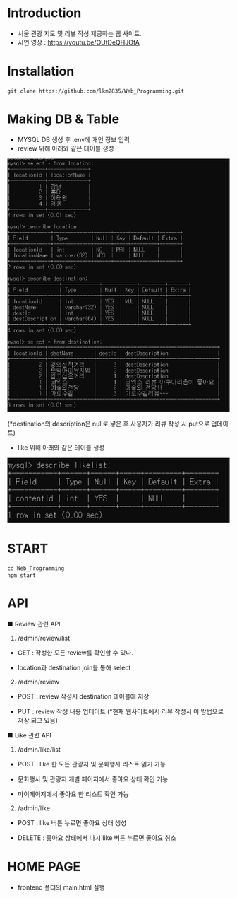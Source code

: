 
# Introduction

- 서울 관광 지도 및 리뷰 작성 제공하는 웹 사이트.
- 시연 영상 : https://youtu.be/OUtDeQHJOfA

# Installation

```
git clone https://github.com/lkm2835/Web_Programming.git

```

# Making DB & Table

- MYSQL DB 생성 후 .env에 개인 정보 입력
- review 위해 아래와 같은 테이블 생성 
<p align="center">
  <img src="table.png" alt="Nodemon Logo">
</p>
(*destination의 description은 null로 넣은 후 사용자가 리뷰 작성 시 put으로 업데이트)

- like 위해 아래와 같은 테이블 생성 
<p align="center">
  <img src="likelist.png" alt="Nodemon Logo">
</p>

# START

```
cd Web_Programming
npm start
```


# API
 
         
■ Review 관련 API

1. /admin/review/list

- GET : 작성한 모든 review를 확인할 수 있다.

- location과 destination join을 통해 select

2. /admin/review

- POST : review 작성시 destination 테이블에 저장

- PUT : review 작성 내용 업데이트 (*현재 웹사이트에서 리뷰 작성시 이 방법으로 저장 되고 있음)

■ Like 관련 API

1. /admin/like/list 

- POST : like 한 모든 관광지 및 문화행사 리스트  읽기 가능

- 문화행사 및 관광지 개별 페이지에서 좋아요 상태 확인 가능

- 마이페이지에서 좋아요 한 리스트 확인 가능 
   

2. /admin/like  

- POST : like 버튼 누르면 좋아요 상태 생성

- DELETE : 좋아요 상태에서 다시 like 버튼 누르면 좋아요 취소 



# HOME PAGE

- frontend 폴더의 main.html 실행
